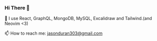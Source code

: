 ### Hi There 👋
 
🌌 I use React, GraphQL, MongoDB, MySQL, Excalidraw and Tailwind.(and Neovim <3)


📫 How to reach me: jasonduran303@gmail.com
